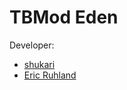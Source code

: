 # TBMod Eden

Developer:
- [shukari](https://github.com/shukari)
- [Eric Ruhland](https://github.com/Er1807)